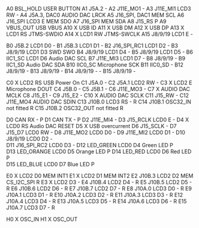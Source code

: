 A0  BSL_HOLD                        USER BUTTON
A1  J5A.2                           -
A2  J11E_MO1                        -
A3  J11E_MI1        LCD3 RW         -
A4  J5A.3,   DAC0                   AUDIO DAC LRCK
A5  J16_SPI, DAC1                   MEM SCL
A6  J16_SPI         LCD3 E          MEM SDO
A7  J16_SPI                         MEM SDA
A8  J15_RS                                              P
A9  VBUS_OUT                        USB VBUS
A10 X                               USB ID
A11 X                               USB DM
A12 X                               USB DP
A13 X               LCD1 RS         JTMS-SWDIO
A14 X               LCD1 RW         JTMS-SWCLK
A15 J8/9/19         LCD1 E          -

B0  J5B.2           LCD1 D0         -
B1  J5B.3           LCD1 D1         -
B2  J16_SPI_RC1     LCD1 D2         -
B3  J8/9/19         LCD1 D3         SWD SWO
B4  J8/9/19         LCD1 D4         -
B5  J8/9/19         LCD1 D5         -
B6  IIC1_SC         LCD1 D6         Audio DAC SCL
B7  J11E_MI3        LCD1 D7         -
B8  J8/9/19                         -
B9  IIC1_SD                         Audio DAC SDA
B10 IIC0_SC                         Microphone SCK
B11 IIC0_SD                         -
B12 J8/9/19                         -
B13 J8/9/19                         -
B14 J8/9/19                         -                                -
B15 J8/9/19                         -

C0  X               LCD2 RS         USB Power On
C1  J5A.0                           -
C2  J5A.1           LCD2 RW         -
C3  X               LCD2 E          Microphone DOUT
C4  J5B.0                           -
C5  J5B.1                           -
C6  J11E_MO3                        -
C7  X                               AUDIO DAC MCLK
C8  J15_E1                          -
C9  J15_E2                          -
C10 X                               AUDIO DAC SCLK
C11 J15_RW                          -
C12 J11E_MO4                        AUDIO DAC SDIN
C13 J10B.0          LCD3 RS         -                       R
C14 J10B.1                          OSC32_IN not fitted     R
C15 J10B.2                          OSC32_OUT not fitted    R

D0  CAN RX                          -                       P
D1  CAN TX                          -                       P
D2  J11E_MI4                        -
D3  J15_RCLK        LCD0 E          -
D4  X               LCD0 RS         Audio DAC RESET
D5  X                               USB overcurrent
D6  J15_SCLK                        -
D7  J15_D7          LCD0 RW         -
D8  J11E_MO2        LCD0 D0         -
D9  J11E_MI2        LCD0 D1         -
D10 J8/9/19         LCD0 D2         -                       
D11 J16_SPI_RC2     LCD0 D3         -
D12 LED_GREEN       LCD0 D4         Green LED               P             
D13 LED_ORANGE      LCD0 D5         Orange LED              P
D14 LED_RED         LCD0 D6         Red LED                 P    
D15 LED_BLUE        LCD0 D7         Blue LED                P

E0  X               LCD2 D0         MEM INT1
E1  X               LCD2 D1         MEM INT2
E2  J10B.3          LCD2 D2         MEM CS_I2C_SPI          R
E3  X               LCD2 D3         -
E4  J10B.4          LCD2 D4         -                       R
E5  J10B.5          LCD2 D5         -                       R
E6  J10B.6          LCD2 D6         -                       R
E7  J10B.7          LCD2 D7         -                       R
E8  J10A.0          LCD3 D0         -                       R
E9  J10A.1          LCD3 D1         -                       R
E10 J10A.2          LCD3 D2         -                       R
E11 J10A.3          LCD3 D3         -                       R
E12 J10A.4          LCD3 D4         -                       R
E13 J10A.5          LCD3 D5         -                       R
E14 J10A.6          LCD3 D6         -                       R
E15 J10A.7          LCD3 D7         -                       R

H0  X                               OSC_IN
H1  X                               OSC_OUT